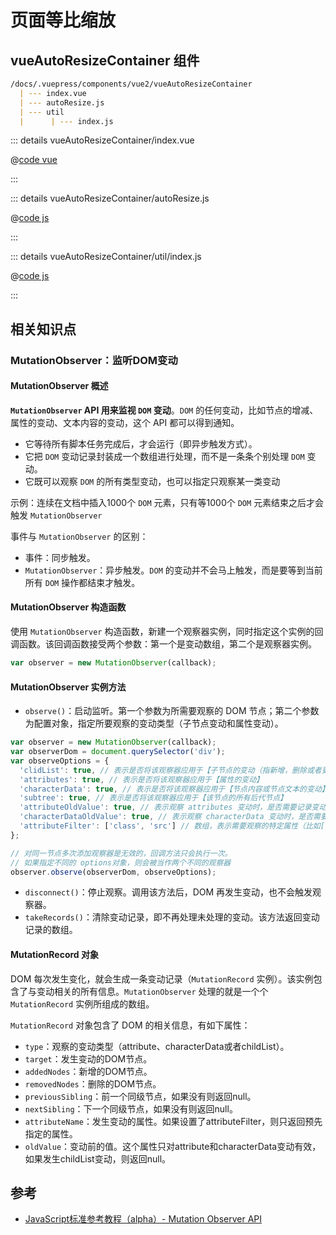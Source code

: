 # 页面等比缩放

## vueAutoResizeContainer 组件

``` md
/docs/.vuepress/components/vue2/vueAutoResizeContainer
  | --- index.vue
  | --- autoResize.js
  | --- util
  |      | --- index.js
```

::: details vueAutoResizeContainer/index.vue

@[code vue](@docs/.vuepress/components/vue2/vueAutoResizeContainer/index.vue)

:::

::: details vueAutoResizeContainer/autoResize.js

@[code js](@docs/.vuepress/components/vue2/vueAutoResizeContainer/autoResize.js)

:::

::: details vueAutoResizeContainer/util/index.js

@[code js](@docs/.vuepress/components/vue2/vueAutoResizeContainer/util/index.js)

:::

## 相关知识点

### MutationObserver：监听DOM变动

#### MutationObserver 概述

**`MutationObserver` API 用来监视 `DOM` 变动**。`DOM` 的任何变动，比如节点的增减、属性的变动、文本内容的变动，这个 API 都可以得到通知。

+ 它等待所有脚本任务完成后，才会运行（即异步触发方式）。
+ 它把 `DOM` 变动记录封装成一个数组进行处理，而不是一条条个别处理 `DOM` 变动。
+ 它既可以观察 `DOM` 的所有类型变动，也可以指定只观察某一类变动

示例：连续在文档中插入1000个 `DOM` 元素，只有等1000个 `DOM` 元素结束之后才会触发 `MutationObserver`

事件与 `MutationObserver` 的区别：

+ 事件：同步触发。
+ `MutationObserver`：异步触发。`DOM` 的变动并不会马上触发，而是要等到当前所有 `DOM` 操作都结束才触发。

#### MutationObserver 构造函数

使用 `MutationObserver` 构造函数，新建一个观察器实例，同时指定这个实例的回调函数。该回调函数接受两个参数：第一个是变动数组，第二个是观察器实例。

``` javascript
var observer = new MutationObserver(callback);
```

#### MutationObserver 实例方法

+ `observe()`：启动监听。第一个参数为所需要观察的 DOM 节点；第二个参数为配置对象，指定所要观察的变动类型（子节点变动和属性变动）。

``` javascript
var observer = new MutationObserver(callback);
var observerDom = document.querySelector('div');
var observeOptions = {
  'clidList': true, // 表示是否将该观察器应用于【子节点的变动（指新增，删除或者更改）】
  'attributes': true, // 表示是否将该观察器应用于【属性的变动】
  'characterData': true, // 表示是否将该观察器应用于【节点内容或节点文本的变动】
  'subtree': true, // 表示是否将该观察器应用于【该节点的所有后代节点】
  'attributeOldValue': true, // 表示观察 attributes 变动时，是否需要记录变动前的属性值
  'characterDataOldValue': true, // 表示观察 characterData 变动时，是否需要记录变动前的值
  'attributeFilter': ['class', 'src'] // 数组，表示需要观察的特定属性（比如['class', 'src']）
};

// 对同一节点多次添加观察器是无效的，回调方法只会执行一次。
// 如果指定不同的 options对象，则会被当作两个不同的观察器
observer.observe(observerDom, observeOptions);
```

+ `disconnect()`：停止观察。调用该方法后，DOM 再发生变动，也不会触发观察器。
+ `takeRecords()`：清除变动记录，即不再处理未处理的变动。该方法返回变动记录的数组。

#### MutationRecord 对象

DOM 每次发生变化，就会生成一条变动记录（`MutationRecord` 实例）。该实例包含了与变动相关的所有信息。`MutationObserver` 处理的就是一个个 `MutationRecord` 实例所组成的数组。

`MutationRecord` 对象包含了 DOM 的相关信息，有如下属性：

+ `type`：观察的变动类型（attribute、characterData或者childList）。
+ `target`：发生变动的DOM节点。
+ `addedNodes`：新增的DOM节点。
+ `removedNodes`：删除的DOM节点。
+ `previousSibling`：前一个同级节点，如果没有则返回null。
+ `nextSibling`：下一个同级节点，如果没有则返回null。
+ `attributeName`：发生变动的属性。如果设置了attributeFilter，则只返回预先指定的属性。
+ `oldValue`：变动前的值。这个属性只对attribute和characterData变动有效，如果发生childList变动，则返回null。

## 参考

+ [JavaScript标准参考教程（alpha）- Mutation Observer API](https://javascript.ruanyifeng.com/dom/mutationobserver.html#toc1)
